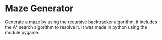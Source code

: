 # Maze Generator 
Generate a maze by using the recursive backtracker algorithm, it includes the A* search algorithm to resolve it. It was made in python using the module pygame.

